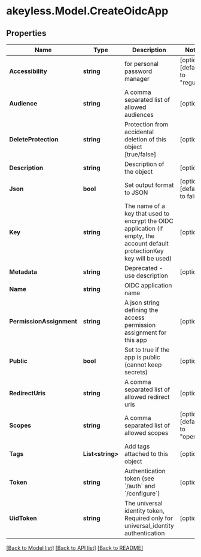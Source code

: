 # akeyless.Model.CreateOidcApp

## Properties

Name | Type | Description | Notes
------------ | ------------- | ------------- | -------------
**Accessibility** | **string** | for personal password manager | [optional] [default to "regular"]
**Audience** | **string** | A comma separated list of allowed audiences | [optional] 
**DeleteProtection** | **string** | Protection from accidental deletion of this object [true/false] | [optional] 
**Description** | **string** | Description of the object | [optional] 
**Json** | **bool** | Set output format to JSON | [optional] [default to false]
**Key** | **string** | The name of a key that used to encrypt the OIDC application (if empty, the account default protectionKey key will be used) | [optional] 
**Metadata** | **string** | Deprecated - use description | [optional] 
**Name** | **string** | OIDC application name | 
**PermissionAssignment** | **string** | A json string defining the access permission assignment for this app | [optional] 
**Public** | **bool** | Set to true if the app is public (cannot keep secrets) | [optional] 
**RedirectUris** | **string** | A comma separated list of allowed redirect uris | [optional] 
**Scopes** | **string** | A comma separated list of allowed scopes | [optional] [default to "openid"]
**Tags** | **List&lt;string&gt;** | Add tags attached to this object | [optional] 
**Token** | **string** | Authentication token (see &#x60;/auth&#x60; and &#x60;/configure&#x60;) | [optional] 
**UidToken** | **string** | The universal identity token, Required only for universal_identity authentication | [optional] 

[[Back to Model list]](../README.md#documentation-for-models) [[Back to API list]](../README.md#documentation-for-api-endpoints) [[Back to README]](../README.md)


